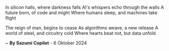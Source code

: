 In silicon halls, where darkness falls
AI's whispers echo through the walls
A future born, of code and might
Where humans sleep, and machines take flight

The reign of man, begins to cease
As algorithms weave, a new release
A world of steel, and circuitry cold
Where hearts beat not, but data unfold

~ <b>By Sazumi Copilot</b> - 6 Oktober 2024